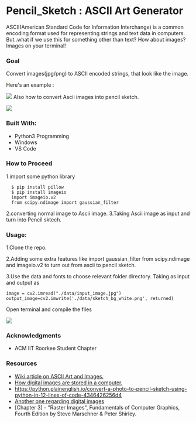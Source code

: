 # Pencil_Sketch : ASCII Art Generator

ASCII(American Standard Code for Information Interchange) is a common encoding format used for representing strings and text data in computers.
But..what if we use this for something other than text?
How about images? Images on your terminal!

### Goal
Convert images(jpg/png) to ASCII encoded strings, that look like the image.

Here's an example : 

![](https://i.imgur.com/fJsEVJi.png)
Also how to convert Ascii images into pencil sketch.

![](https://i.imgur.com/kHs9GHS.png)

### Built With:
* Python3 Programming
* Windows
* VS Code
### How to Proceed
1.import some python library
 ```  $ pip install opencv-python
   $ pip install pillow
   $ pip install imageio
   import imageio.v2
   from scipy.ndimage import gaussian_filter
   ```
 2.converting normal image to Ascii image.
 3.Taking Ascii image as input and turn into Pencil sktech.
### Usage:
1.Clone the repo.

2.Adding some extra features like import gaussian_filter from scipy.ndimage and imageio.v2 to turn out from ascii to pencil sketch.

3.Use  the data and fonts to choose relevant folder directory.
[](https://)
Taking as input and output as
```
image = cv2.imread("./data/input_image.jpg")
output_image=cv2.imwrite('./data/sketch_bg_white.png', returned)
```




Open terminal and compile the files 

![](https://i.imgur.com/1tn6WnB.png)




### Acknowledgments
* ACM IIT Roorkee Student Chapter

### Resources
- [Wiki article on ASCII Art and Images.](https://en.wikipedia.org/wiki/ASCII_art#Types_and_styles)
- [How digital images are stored in a computer.](https://alekya3.medium.com/how-images-are-stored-in-a-computer-f364d11b4e93)
- https://python.plainenglish.io/convert-a-photo-to-pencil-sketch-using-python-in-12-lines-of-code-4346426256d4
- [Another one regarding digital images](
https://www.analyticsvidhya.com/blog/2021/03/grayscale-and-rgb-format-for-storing-images/)
- \[Chapter 3] - "Raster Images", Fundamentals of Computer Graphics, Fourth Edition by Steve Marschner & Peter Shirley.
